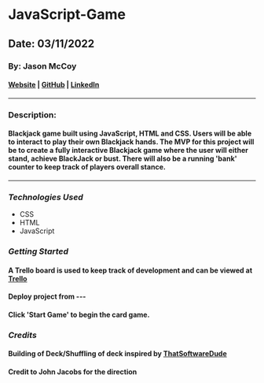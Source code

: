 # JavaScript-Game

## Date: 03/11/2022

### By: Jason McCoy

#### [Website]() | [GitHub](https://github.com/MC-JSON) | [LinkedIn](https://www.linkedin.com/in/jason-mccoy-21b56022b/)

---

### Description:

#### Blackjack game built using JavaScript, HTML and CSS. Users will be able to interact to play their own Blackjack hands. The MVP for this project will be to create a fully interactive Blackjack game where the user will either stand, achieve BlackJack or bust. There will also be a running 'bank' counter to keep track of players overall stance.

---

### **_Technologies Used_**

- CSS
- HTML
- JavaScript

### **_Getting Started_**

#### A Trello board is used to keep track of development and can be viewed at [Trello](https://trello.com/b/BdYIMpmZ/game-project)

#### Deploy project from ---

#### Click 'Start Game' to begin the card game.

### **_Credits_**

#### Building of Deck/Shuffling of deck inspired by [ThatSoftwareDude](https://www.thatsoftwaredude.com/content/6196/coding-a-card-deck-in-javascript)

#### Credit to John Jacobs for the direction
